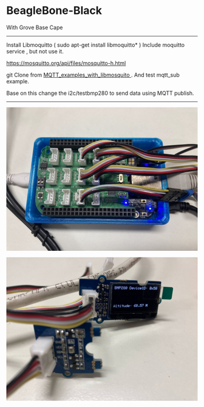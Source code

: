 # BeagleBone-Black

With Grove Base Cape

<hr>

Install Libmoquitto ( sudo apt-get install libmoquitto* ) Include moquitto service , but not use it.

https://mosquitto.org/api/files/mosquitto-h.html 

git Clone from <a href="https://github.com/positronic57/MQTT_examples_with_libmosquito" target="_blank"> MQTT_examples_with_libmosquito </a>. And test mqtt_sub example. 

Base on this change the i2c/testbmp280 to send data using MQTT publish.

<hr>

![alt text][def1]

[def1]: images/IMG_4914.jpg

![alt text][def2]

[def2]: images/IMG_4915.jpg

